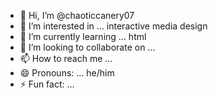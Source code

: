 - 👋 Hi, I’m @chaoticcanery07
- 👀 I’m interested in ... interactive media design
- 🌱 I’m currently learning ... html
- 💞️ I’m looking to collaborate on ...
- 📫 How to reach me ...
- 😄 Pronouns: ... he/him
- ⚡ Fun fact: ...

<!---
chaoticcanery07/chaoticcanery07 is a ✨ special ✨ repository because its `README.md` (this file) appears on your GitHub profile.
You can click the Preview link to take a look at your changes.
--->
